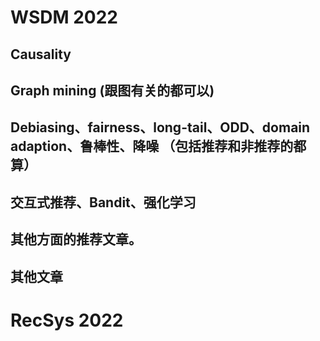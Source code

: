# WSDM 2022

## Causality


## Graph mining (跟图有关的都可以)


## Debiasing、fairness、long-tail、ODD、domain adaption、鲁棒性、降噪 （包括推荐和非推荐的都算）


## 交互式推荐、Bandit、强化学习


## 其他方面的推荐文章。


## 其他文章


# RecSys 2022






